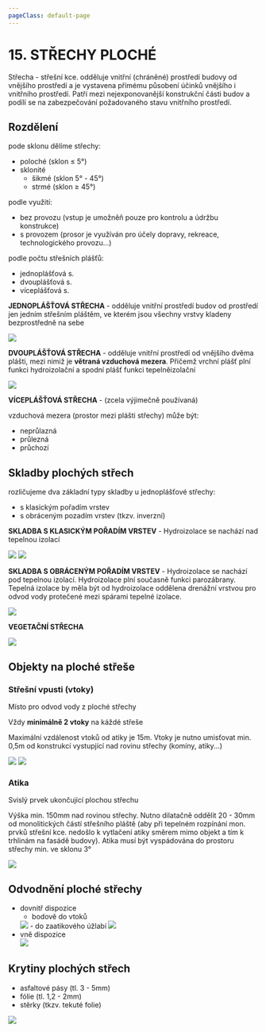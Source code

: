 ```yaml
---
pageClass: default-page
---
```


# 15. STŘECHY PLOCHÉ

Střecha - střešní kce. odděluje vnitřní (chráněné) prostředí budovy od vnějšího prostředí a je vystavena přímému působení účinků vnějšího i vnitřního prostředí. Patří mezi nejexponovanější konstrukční části budov a podílí se na zabezpečování požadovaného stavu vnitřního prostředí.

## Rozdělení

pode sklonu dělíme střechy:

- poloché (sklon ≤ 5°)
- sklonité  
  - šikmé (sklon 5° -  45°)  
  - strmé (sklon ≥ 45°)

podle využití:

- bez provozu (vstup je umožněň pouze pro kontrolu a údržbu konstrukce)
- s provozem (prosor je využíván pro účely dopravy, rekreace, technologického provozu...)

podle počtu střešních plášťů:

- jednoplášťová s. 
- dvouplášťová s.
- víceplášťová s.

**JEDNOPLÁŠŤOVÁ STŘECHA** - odděluje vnitřní prostředí budov od prostředí jen jedním střešním pláštěm, ve kterém jsou všechny vrstvy kladeny bezprostředně na sebe

<img class="centered_image" src="/images/pos/15/jednoplast.jpg" />

**DVOUPLÁŠŤOVÁ STŘECHA** - odděluje vnitřní prostředí od vnějšího dvěma plášti, mezi nimiž je **větraná vzduchová mezera**. Přičemž vrchní plášť plní funkci hydroizolační a spodní plášť funkci tepelněizolační

<img class="centered_image" src="/images/pos/15/dvouplast.jpg" />

**VÍCEPLÁŠŤOVÁ STŘECHA** - (zcela výjimečně používaná)

vzduchová mezera (prostor mezi plášti střechy) může být:

- neprůlazná
- průlezná
- průchozí

## Skladby plochých střech

rozličujeme dva základní typy skladby u jednoplášťové střechy:

- s klasickým pořadím vrstev
- s obráceným pozadím vrstev (tkzv. inverzní)

**SKLADBA S KLASICKÝM POŘADÍM VRSTEV** - Hydroizolace se nachází nad tepelnou izolací

<img class="centered_image" src="/images/pos/15/skladbaklasik.jpg" />

<img class="centered_image" src="/images/pos/15/skladbaklasik2.jpg" />

**SKLADBA S OBRÁCENÝM POŘADÍM VRSTEV** - Hydroizolace se nachází pod tepelnou izolací. Hydroizolace plní současně funkci parozábrany. Tepelná izolace by měla být od hydroizolace oddělena drenážní vrstvou pro odvod vody protečené mezi spárami tepelné izolace.

<img class="centered_image" src="/images/pos/15/inverze.jpg" />

**VEGETAČNÍ STŘECHA** 

<img class="centered_image" src="/images/pos/15/vegetace.jpg" />

## Objekty na ploché střeše

### Střešní vpusti (vtoky)

Místo pro odvod vody z ploché střechy

Vždy **minimálně 2 vtoky** na káždé střeše

Maximální vzdálenost vtoků od atiky je 15m. Vtoky je nutno umisťovat min. 0,5m od konstrukcí vystupjící nad rovinu střechy (komíny, atiky...)

<img class="centered_image" src="/images/pos/15/atika.jpg" />

<img class="centered_image" src="/images/pos/15/atika2.jpg" />

### Atika

Svislý prvek ukončující plochou střechu

Výška min. 150mm nad rovinou střechy. Nutno dilatačně oddělit 20 - 30mm od monolitických částí střešního pláště (aby při tepelném rozpínání mon. prvků střešní kce. nedošlo k vytlačení atiky směrem mimo objekt a tím k trhlinám na fasádě budovy). Atika musí být vyspádována do prostoru střechy min. ve sklonu 3°

<img class="centered_image" src="/images/pos/15/vpust.jpg" />

## Odvodnění ploché střechy

- dovnitř dispozice  
  - bodově do vtoků  
  <img class="centered_image" src="/images/pos/15/bodove.jpg" />  
  - do zaatikového úžlabí  
  <img class="centered_image" src="/images/pos/15/zaatiku.jpg" />
- vně dispozice  
  <img class="centered_image" src="/images/pos/15/dozlabu.jpg" />

## Krytiny plochých střech

- asfaltové pásy (tl. 3 - 5mm)
- fólie (tl. 1,2 - 2mm)
- stěrky (tkzv. tekuté folie)

<img class="centered_image" src="/images/pos/15/schema.jpg" />
